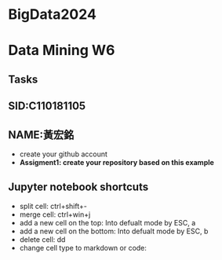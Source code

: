 # BigData2024
# Data Mining W6
## Tasks
## SID:C110181105
## NAME:黃宏銘
- create your github account
- **Assigment1: create your repository based on this example**
## Jupyter notebook shortcuts
- split cell: ctrl+shift+-
- merge cell: ctrl+win+j
- add a new cell on the top: Into defualt mode by ESC, a
- add a new cell on the bottom: Into defualt mode by ESC, b
- delete cell: dd
- change cell type to markdown or code: 
